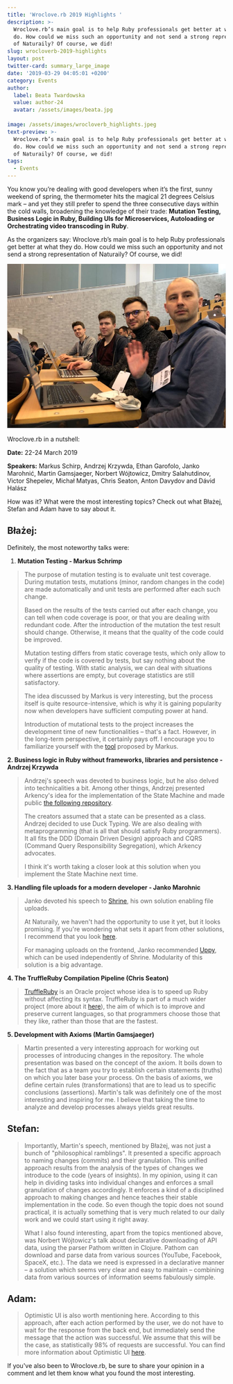 ```yaml
---
title: 'Wroclove.rb 2019 Highlights '
description: >-
  Wroclove.rb’s main goal is to help Ruby professionals get better at what they
  do. How could we miss such an opportunity and not send a strong representation
  of Naturaily? Of course, we did!
slug: wrocloverb-2019-highlights
layout: post
twitter-card: summary_large_image
date: '2019-03-29 04:05:01 +0200'
category: Events
author:
  label: Beata Twardowska
  value: author-24
  avatar: /assets/images/beata.jpg

image: /assets/images/wrocloverb_highlights.jpeg
text-preview: >-
  Wroclove.rb’s main goal is to help Ruby professionals get better at what they
  do. How could we miss such an opportunity and not send a strong representation
  of Naturaily? Of course, we did!
tags:
  - Events
---
```

You know you’re dealing with good developers when it’s the first, sunny weekend of spring, the thermometer hits the magical 21 degrees Celsius mark – and yet they still prefer to spend the three consecutive days within the cold walls, broadening the knowledge of their trade: **Mutation Testing, Business Logic in Ruby, Building UIs for Microservices, Autoloading or Orchestrating video transcoding in Ruby**.

As the organizers say: Wroclove.rb’s main goal is to help Ruby professionals get better at what they do. How could we miss such an opportunity and not send a strong representation of Naturaily? Of course, we did!

![Naturaily team](/assets/images/naturaily-team-wroclove-rb.jpg)

Wroclove.rb in a nutshell:

**Date:** 22-24 March 2019

**Speakers:** Markus Schirp, Andrzej Krzywda, Ethan Garofolo, Janko Marohnić, Martin Gamsjaeger, Norbert Wójtowicz, Dmitry Salahutdinov, Victor Shepelev, Michał Matyas, Chris Seaton, Anton Davydov and Dávid Halász

How was it? What were the most interesting topics? Check out what Błażej, Stefan and Adam have to say about it.



## Błażej:

Definitely, the most noteworthy talks were:

1. **Mutation Testing - Markus Schrimp**

> The purpose of mutation testing is to evaluate unit test coverage. During mutation tests, mutations (minor, random changes in the code) are made automatically and unit tests are performed after each such change.
>
> Based on the results of the tests carried out after each change, you can tell when code coverage is poor, or that you are dealing with redundant code. After the introduction of the mutation the test result should change. Otherwise, it means that the quality of the code could be improved.
>
> Mutation testing differs from static coverage tests, which only allow to verify if the code is covered by tests, but say nothing about the quality of testing. With static analysis, we can deal with situations where assertions are empty, but coverage statistics are still satisfactory.
>
> The idea discussed by Markus is very interesting, but the process itself is quite resource-intensive, which is why it is gaining popularity now when developers have sufficient computing power at hand.
>
> Introduction of mutational tests to the project increases the development time of new functionalities – that's a fact. However, in the long-term perspective, it certainly pays off. I encourage you to familiarize yourself with the [tool](https://github.com/mbj/mutant) proposed by Markus.

**2. Business logic in Ruby without frameworks, libraries and persistence - Andrzej Krzywda**

> Andrzej's speech was devoted to business logic, but he also delved into technicalities a bit. Among other things, Andrzej presented Arkency's idea for the implementation of the State Machine and made public [the following repository](https://github.com/arkency/aggregates).
>
> The creators assumed that a state can be presented as a class. Andrzej decided to use Duck Typing. We are also dealing with metaprogramming (that is all that should satisfy Ruby programmers). It all fits the DDD (Domain Driven Design) approach and CQRS (Command Query Responsibility Segregation), which Arkency advocates.
>
> I think it's worth taking a closer look at this solution when you implement the State Machine next time.

**3. Handling file uploads for a modern developer - Janko Marohnic**

> Janko devoted his speech to [Shrine](https://github.com/shrinerb/shrine), his own solution enabling file uploads.
>
> At Naturaily, we haven't had the opportunity to use it yet, but it looks promising. If you're wondering what sets it apart from other solutions, I recommend that you look  [here](https://github.com/shrinerb/shrine/blob/v2.16.0/doc/advantages.md#readme).
>
> For managing uploads on the frontend, Janko recommended [Uppy](https://uppy.io/), which can be used independently of Shrine. Modularity of this solution is a big advantage.

**4. The TruffleRuby Compilation Pipeline (Chris Seaton)**

> [TruffleRuby](https://github.com/oracle/truffleruby) is an Oracle project whose idea is to speed up Ruby without affecting its syntax. TruffleRuby is part of a much wider project (more about it [here](https://www.graalvm.org/)), the aim of which is to improve and preserve current languages, so that programmers choose those that they like, rather than those that are the fastest.

**5. Development with Axioms (Martin Gamsjaeger)**

> Martin presented a very interesting approach for working out processes of introducing changes in the repository. The whole presentation was based on the concept of the axiom. It boils down to the fact that as a team you try to establish certain statements (truths) on which you later base your process. On the basis of axioms, we define certain rules (transformations) that are to lead us to specific conclusions (assertions). Martin's talk was definitely one of the most interesting and inspiring for me. I believe that taking the time to analyze and develop processes always yields great results.



## Stefan:

> Importantly, Martin's speech, mentioned by Błażej, was not just a bunch of "philosophical ramblings". It presented a specific approach to naming changes (commits) and their granulation. This unified approach results from the analysis of the types of changes we introduce to the code (years of insights). In my opinion, using it can help in dividing tasks into individual changes and enforces a small granulation of changes accordingly. It enforces a kind of a disciplined approach to making changes and hence teaches their stable implementation in the code. So even though the topic does not sound practical, it is actually something that is very much related to our daily work and we could start using it right away.
>
> What I also found interesting, apart from the topics mentioned above, was Norbert Wójtowicz's talk about declarative downloading of API data, using the parser Pathom written in Clojure. Pathom can download and parse data from various sources (YouTube, Facebook, SpaceX, etc.). The data we need is expressed in a declarative manner –  a solution which seems very clear and easy to maintain – combining data from various sources of information seems fabulously simple.



## Adam:

> Optimistic UI is also worth mentioning here. According to this approach, after each action performed by the user, we do not have to wait for the response from the back end, but immediately send the message that the action was successful. We assume that this will be the case, as statistically 98% of requests are successful. You can find more information about Optimistic UI [here](https://uxplanet.org/optimistic-1000-34d9eefe4c05).

If you've also been to Wroclove.rb, be sure to share your opinion in a comment and let them know what you found the most interesting.
